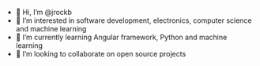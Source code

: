 - 👋 Hi, I’m @jrockb
- 👀 I’m interested in software development, electronics, computer science and machine learning
- 🌱 I’m currently learning Angular framework, Python and machine learning
- 💞️ I’m looking to collaborate on open source projects


<!---
jrockb/jrockb is a ✨ special ✨ repository because its `README.md` (this file) appears on your GitHub profile.
You can click the Preview link to take a look at your changes.
--->
